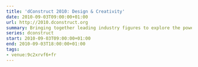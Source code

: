 ```yaml
---
title: 'dConstruct 2010: Design & Creativity'
date: 2010-09-03T09:00:00+01:00
url: http://2010.dconstruct.org
summary: Bringing together leading industry figures to explore the power of design thinking and show how we can all become just a little bit more creative.
series: dconstruct
start: 2010-09-03T09:00:00+01:00
end: 2010-09-03T18:00:00+01:00
tags:
- venue:9c2xrvf6+fr
---
```


